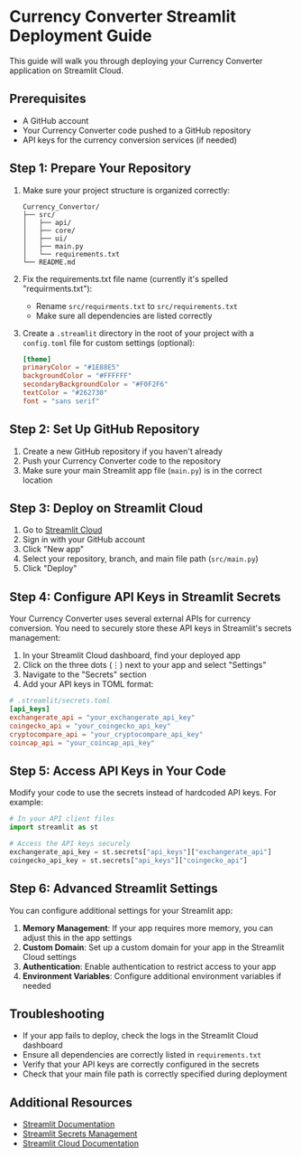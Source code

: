 # Currency Converter Streamlit Deployment Guide

This guide will walk you through deploying your Currency Converter application on Streamlit Cloud.

## Prerequisites

- A GitHub account
- Your Currency Converter code pushed to a GitHub repository
- API keys for the currency conversion services (if needed)

## Step 1: Prepare Your Repository

1. Make sure your project structure is organized correctly:
   ```
   Currency_Convertor/
   ├── src/
   │   ├── api/
   │   ├── core/
   │   ├── ui/
   │   ├── main.py
   │   └── requirements.txt
   └── README.md
   ```

2. Fix the requirements.txt file name (currently it's spelled "requirments.txt"):
   - Rename `src/requirments.txt` to `src/requirements.txt`
   - Make sure all dependencies are listed correctly

3. Create a `.streamlit` directory in the root of your project with a `config.toml` file for custom settings (optional):
   ```toml
   [theme]
   primaryColor = "#1E88E5"
   backgroundColor = "#FFFFFF"
   secondaryBackgroundColor = "#F0F2F6"
   textColor = "#262730"
   font = "sans serif"
   ```

## Step 2: Set Up GitHub Repository

1. Create a new GitHub repository if you haven't already
2. Push your Currency Converter code to the repository
3. Make sure your main Streamlit app file (`main.py`) is in the correct location

## Step 3: Deploy on Streamlit Cloud

1. Go to [Streamlit Cloud](https://streamlit.io/cloud)
2. Sign in with your GitHub account
3. Click "New app"
4. Select your repository, branch, and main file path (`src/main.py`)
5. Click "Deploy"

## Step 4: Configure API Keys in Streamlit Secrets

Your Currency Converter uses several external APIs for currency conversion. You need to securely store these API keys in Streamlit's secrets management:

1. In your Streamlit Cloud dashboard, find your deployed app
2. Click on the three dots (⋮) next to your app and select "Settings"
3. Navigate to the "Secrets" section
4. Add your API keys in TOML format:

```toml
# .streamlit/secrets.toml
[api_keys]
exchangerate_api = "your_exchangerate_api_key"
coingecko_api = "your_coingecko_api_key"
cryptocompare_api = "your_cryptocompare_api_key"
coincap_api = "your_coincap_api_key"
```

## Step 5: Access API Keys in Your Code

Modify your code to use the secrets instead of hardcoded API keys. For example:

```python
# In your API client files
import streamlit as st

# Access the API keys securely
exchangerate_api_key = st.secrets["api_keys"]["exchangerate_api"]
coingecko_api_key = st.secrets["api_keys"]["coingecko_api"]
```

## Step 6: Advanced Streamlit Settings

You can configure additional settings for your Streamlit app:

1. **Memory Management**: If your app requires more memory, you can adjust this in the app settings
2. **Custom Domain**: Set up a custom domain for your app in the Streamlit Cloud settings
3. **Authentication**: Enable authentication to restrict access to your app
4. **Environment Variables**: Configure additional environment variables if needed

## Troubleshooting

- If your app fails to deploy, check the logs in the Streamlit Cloud dashboard
- Ensure all dependencies are correctly listed in `requirements.txt`
- Verify that your API keys are correctly configured in the secrets
- Check that your main file path is correctly specified during deployment

## Additional Resources

- [Streamlit Documentation](https://docs.streamlit.io/)
- [Streamlit Secrets Management](https://docs.streamlit.io/library/advanced-features/secrets-management)
- [Streamlit Cloud Documentation](https://docs.streamlit.io/streamlit-cloud)